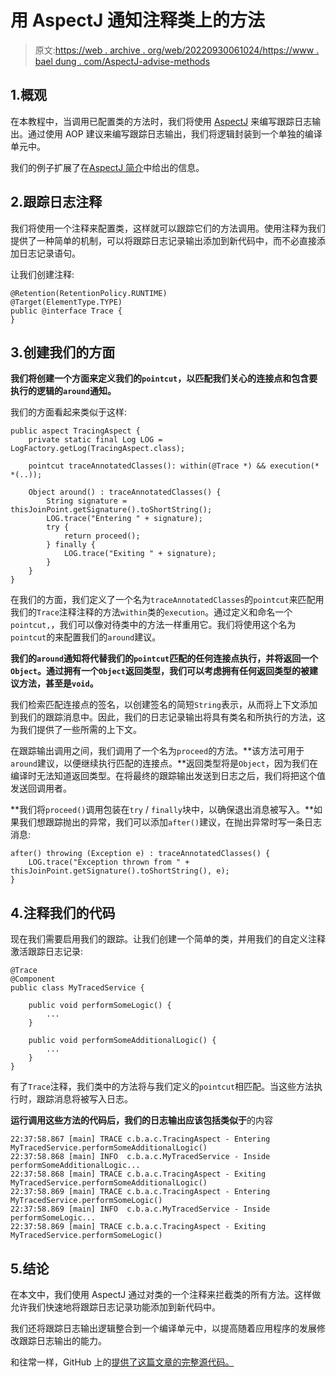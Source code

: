 # 用 AspectJ 通知注释类上的方法

> 原文:[https://web . archive . org/web/20220930061024/https://www . bael dung . com/AspectJ-advise-methods](https://web.archive.org/web/20220930061024/https://www.baeldung.com/aspectj-advise-methods)

## 1.概观

在本教程中，当调用已配置类的方法时，我们将使用 [AspectJ](https://web.archive.org/web/20220523140025/https://www.eclipse.org/aspectj/) 来编写跟踪日志输出。通过使用 AOP 建议来编写跟踪日志输出，我们将逻辑封装到一个单独的编译单元中。

我们的例子扩展了在[AspectJ 简介](/web/20220523140025/https://www.baeldung.com/aspectj)中给出的信息。

## 2.跟踪日志注释

我们将使用一个注释来配置类，这样就可以跟踪它们的方法调用。使用注释为我们提供了一种简单的机制，可以将跟踪日志记录输出添加到新代码中，而不必直接添加日志记录语句。

让我们创建注释:

```
@Retention(RetentionPolicy.RUNTIME)
@Target(ElementType.TYPE)
public @interface Trace {
}
```

## 3.创建我们的方面

**我们将创建一个方面来定义我们的`pointcut`，以匹配我们关心的连接点和包含要执行的逻辑的`around`通知。**

我们的方面看起来类似于这样:

```
public aspect TracingAspect {
    private static final Log LOG = LogFactory.getLog(TracingAspect.class);

    pointcut traceAnnotatedClasses(): within(@Trace *) && execution(* *(..));

    Object around() : traceAnnotatedClasses() {
        String signature = thisJoinPoint.getSignature().toShortString();
        LOG.trace("Entering " + signature);
        try {
            return proceed();
        } finally {
            LOG.trace("Exiting " + signature);
        }
    }
}
```

在我们的方面，我们定义了一个名为`traceAnnotatedClasses`的`pointcut`来匹配用我们的`Trace`注释注释的方法`within`类的`execution`。通过定义和命名一个`pointcut,`，我们可以像对待类中的方法一样重用它。我们将使用这个名为`pointcut`的来配置我们的`around`建议。

**我们的`around`通知将代替我们的`pointcut`匹配的任何连接点执行，并将返回一个`Object`。通过拥有一个`Object`返回类型，我们可以考虑拥有任何返回类型的被建议方法，甚至是`void`。**

我们检索匹配连接点的签名，以创建签名的简短`String`表示，从而将上下文添加到我们的跟踪消息中。因此，我们的日志记录输出将具有类名和所执行的方法，这为我们提供了一些所需的上下文。

在跟踪输出调用之间，我们调用了一个名为`proceed`的方法。**该方法可用于`around`建议，以便继续执行匹配的连接点。**返回类型将是`Object`，因为我们在编译时无法知道返回类型。在将最终的跟踪输出发送到日志之后，我们将把这个值发送回调用者。

**我们将`proceed()`调用包装在`try` / `finally`块中，以确保退出消息被写入。**如果我们想跟踪抛出的异常，我们可以添加`after()`建议，在抛出异常时写一条日志消息:

```
after() throwing (Exception e) : traceAnnotatedClasses() {
    LOG.trace("Exception thrown from " + thisJoinPoint.getSignature().toShortString(), e);
}
```

## 4.注释我们的代码

现在我们需要启用我们的跟踪。让我们创建一个简单的类，并用我们的自定义注释激活跟踪日志记录:

```
@Trace
@Component
public class MyTracedService {

    public void performSomeLogic() {
        ...
    }

    public void performSomeAdditionalLogic() {
        ...
    }
}
```

有了`Trace`注释，我们类中的方法将与我们定义的`pointcut`相匹配。当这些方法执行时，跟踪消息将被写入日志。

**运行调用这些方法的代码后，我们的日志输出应该包括类似于**的内容

```
22:37:58.867 [main] TRACE c.b.a.c.TracingAspect - Entering MyTracedService.performSomeAdditionalLogic()
22:37:58.868 [main] INFO  c.b.a.c.MyTracedService - Inside performSomeAdditionalLogic...
22:37:58.868 [main] TRACE c.b.a.c.TracingAspect - Exiting MyTracedService.performSomeAdditionalLogic()
22:37:58.869 [main] TRACE c.b.a.c.TracingAspect - Entering MyTracedService.performSomeLogic()
22:37:58.869 [main] INFO  c.b.a.c.MyTracedService - Inside performSomeLogic...
22:37:58.869 [main] TRACE c.b.a.c.TracingAspect - Exiting MyTracedService.performSomeLogic() 
```

## 5.结论

在本文中，我们使用 AspectJ 通过对类的一个注释来拦截类的所有方法。这样做允许我们快速地将跟踪日志记录功能添加到新代码中。

我们还将跟踪日志输出逻辑整合到一个编译单元中，以提高随着应用程序的发展修改跟踪日志输出的能力。

和往常一样，GitHub 上的[提供了这篇文章的完整源代码。](https://web.archive.org/web/20220523140025/https://github.com/eugenp/tutorials/tree/master/spring-aop)